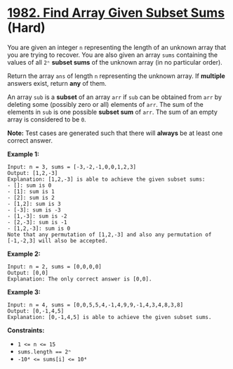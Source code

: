 # [1982. Find Array Given Subset Sums][link] (Hard)

[link]: https://leetcode.com/problems/find-array-given-subset-sums/

You are given an integer `n` representing the length of an unknown array that you are trying to
recover. You are also given an array `sums` containing the values of all `2ⁿ` **subset sums** of the
unknown array (in no particular order).

Return the array  `ans` of length  `n` representing the unknown array. If **multiple** answers
exist, return **any** of them.

An array `sub` is a **subset** of an array `arr` if `sub` can be obtained from `arr` by deleting
some (possibly zero or all) elements of `arr`. The sum of the elements in `sub` is one possible
**subset sum** of `arr`. The sum of an empty array is considered to be `0`.

**Note:** Test cases are generated such that there will **always** be at least one correct answer.

**Example 1:**

```
Input: n = 3, sums = [-3,-2,-1,0,0,1,2,3]
Output: [1,2,-3]
Explanation: [1,2,-3] is able to achieve the given subset sums:
- []: sum is 0
- [1]: sum is 1
- [2]: sum is 2
- [1,2]: sum is 3
- [-3]: sum is -3
- [1,-3]: sum is -2
- [2,-3]: sum is -1
- [1,2,-3]: sum is 0
Note that any permutation of [1,2,-3] and also any permutation of [-1,-2,3] will also be accepted.
```

**Example 2:**

```
Input: n = 2, sums = [0,0,0,0]
Output: [0,0]
Explanation: The only correct answer is [0,0].
```

**Example 3:**

```
Input: n = 4, sums = [0,0,5,5,4,-1,4,9,9,-1,4,3,4,8,3,8]
Output: [0,-1,4,5]
Explanation: [0,-1,4,5] is able to achieve the given subset sums.
```

**Constraints:**

- `1 <= n <= 15`
- `sums.length == 2ⁿ`
- `-10⁴ <= sums[i] <= 10⁴`
